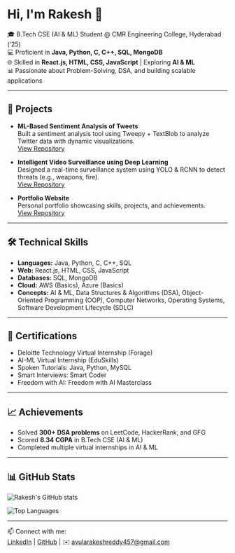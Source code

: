 # Hi, I'm Rakesh 👋

🎓 B.Tech CSE (AI & ML) Student @ CMR Engineering College, Hyderabad (‘25)  
💻 Proficient in **Java, Python, C, C++, SQL, MongoDB**  
🌐 Skilled in **React.js, HTML, CSS, JavaScript** | Exploring **AI & ML**  
📊 Passionate about Problem-Solving, DSA, and building scalable applications  

---

## 🚀 Projects
- **ML-Based Sentiment Analysis of Tweets**  
  Built a sentiment analysis tool using Tweepy + TextBlob to analyze Twitter data with dynamic visualizations.  
  [View Repository](#)

- **Intelligent Video Surveillance using Deep Learning**  
  Designed a real-time surveillance system using YOLO & RCNN to detect threats (e.g., weapons, fire).  
  [View Repository](#)

- **Portfolio Website**  
  Personal portfolio showcasing skills, projects, and achievements.  
  [View Repository](#)

---

## 🛠️ Technical Skills
- **Languages:** Java, Python, C, C++, SQL  
- **Web:** React.js, HTML, CSS, JavaScript  
- **Databases:** SQL, MongoDB  
- **Cloud:** AWS (Basics), Azure (Basics)  
- **Concepts:** AI & ML, Data Structures & Algorithms (DSA), Object-Oriented Programming (OOP), Computer Networks, Operating Systems, Software Development Lifecycle (SDLC)  

---

## 📜 Certifications
- Deloitte Technology Virtual Internship (Forage)  
- AI-ML Virtual Internship (EduSkills)  
- Spoken Tutorials: Java, Python, MySQL  
- Smart Interviews: Smart Coder  
- Freedom with AI: Freedom with AI Masterclass  

---

## 📈 Achievements
- Solved **300+ DSA problems** on LeetCode, HackerRank, and GFG  
- Scored **8.34 CGPA** in B.Tech CSE (AI & ML)  
- Completed multiple virtual internships in AI & ML  

---

## 📊 GitHub Stats
![Rakesh's GitHub stats](https://github-readme-stats.vercel.app/api?username=RakeshReddyAvula&show_icons=true&theme=radical)

![Top Languages](https://github-readme-stats.vercel.app/api/top-langs/?username=RakeshReddyAvula&layout=compact&theme=radical)

---

📫 Connect with me:  
[LinkedIn](https://www.linkedin.com/in/rakesh-avula-8256aa257) | [GitHub](https://github.com/RakeshReddyAvula) | ✉️ avularakeshreddy457@gmail.com
